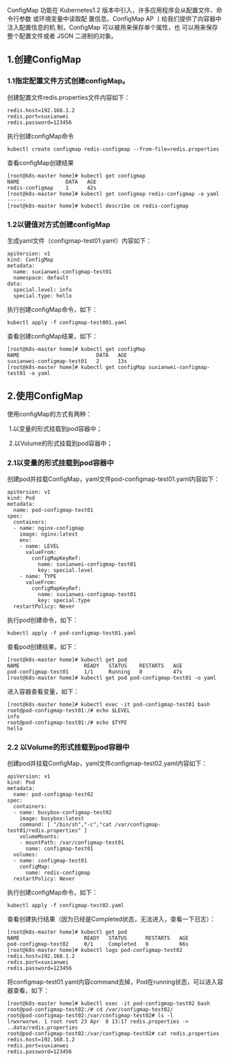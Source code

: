ConfigMap 功能在 Kubernetes1.2 版本中引入，许多应用程序会从配置文件、命令行参数 或环境变量中读取配 置信息。ConfigMap AP 丨给我们提供了向容器中注入配置信息的机 制，ConfigMap 可以被用来保存单个属性，也 可以用来保存整个配置文件或者 JSON 二进制的对象。

## 1.创建ConfigMap

### 1.1指定配置文件方式创建configMap。

创建配置文件redis.properties文件内容如下：

```
redis.host=192.168.1.2
redis.port=suxianwei
redis.password=123456
```

执行创建configMap命令

```
kubectl create configmap redis-configmap --from-file=redis.properties
```

查看configMap创建结果

```
[root@k8s-master home]# kubectl get configmap
NAME               DATA   AGE
redis-configmap    1      42s
[root@k8s-master home]# kubectl get configmap redis-configmap -o yaml
------
[root@k8s-master home]# kubectl describe cm redis-configmap
```

### 1.2以键值对方式创建configMap

生成yaml文件（configmap-test01.yaml）内容如下：

```
apiVersion: v1
kind: ConfigMap
metadata:
  name: suxianwei-configmap-test01
  namespace: default
data:
  special.level: info
  special.type: hello
```

执行创建configMap命令，如下：

```
kubectl apply -f configmap-test001.yaml
```

查看创建configMap结果，如下：

```
[root@k8s-master home]# kubectl get configMap
NAME                         DATA   AGE
suxianwei-configmap-test01   2      13s
[root@k8s-master home]# kubectl get configMap suxianwei-configmap-test01 -o yaml
```

## 2.使用ConfigMap

使用configMap的方式有两种：

​	1.以变量的形式挂载到pod容器中；

​	2.以Volume的形式挂载到pod容器中；

### 2.1以变量的形式挂载到pod容器中

创建pod并挂载ConfigMap，yaml文件pod-configmap-test01.yaml内容如下：

```
apiVersion: v1
kind: Pod
metadata:
  name: pod-configmap-test01
spec:
  containers:
  - name: nginx-configmap
    image: nginx:latest
    env:
    - name: LEVEL
      valueFrom:
        configMapKeyRef:
          name: suxianwei-configmap-test01
          key: special.level
    - name: TYPE
      valueFrom:
        configMapKeyRef:
          name: suxianwei-configmap-test01
          key: special.type
  restartPolicy: Never
```

执行pod创建命令，如下：

```
kubectl apply -f pod-configmap-test01.yaml
```

查看pod创建结果，如下：

```
[root@k8s-master home]# kubectl get pod
NAME                     READY   STATUS    RESTARTS   AGE
pod-configmap-test01     1/1     Running   0          47s
[root@k8s-master home]# kubectl get pod pod-configmap-test01 -o yaml
```

进入容器查看变量，如下：

```
[root@k8s-master home]# kubectl exec -it pod-configmap-test01 bash
root@pod-configmap-test01:/# echo $LEVEL
info
root@pod-configmap-test01:/# echo $TYPE
hello
```

### 2.2  以Volume的形式挂载到pod容器中   

创建pod并挂载ConfigMap，yaml文件configmap-test02.yaml内容如下：

```
apiVersion: v1
kind: Pod
metadata:
  name: pod-configmap-test02
spec:
  containers:
  - name: busybox-configmap-test02
    image: busybox:latest
    command: [ "/bin/sh","-c","cat /var/configmap-test01/redis.properties" ]
    volumeMounts:
    - mountPath: /var/configmap-test01
      name: configmap-test01
  volumes:
  - name: configmap-test01
    configMap:
      name: redis-configmap
  restartPolicy: Never
```

执行创建configMap命令，如下：

```
kubectl apply -f configmap-test02.yaml
```

查看创建执行结果（因为已经是Completed状态，无法进入，查看一下日志）：

```
[root@k8s-master home]# kubectl get pod
NAME                     READY   STATUS      RESTARTS   AGE
pod-configmap-test02     0/1     Completed   0          66s
[root@k8s-master home]# kubectl logs pod-configmap-test02
redis.host=192.168.1.2
redis.port=suxianwei
redis.password=123456
```

将configmap-test01.yaml内容command去掉，Pod在running状态，可以进入容器查看，如下：

```
[root@k8s-master home]# kubectl exec -it pod-configmap-test02 bash
root@pod-configmap-test02:/# cd /var/configmap-test02/
root@pod-configmap-test02:/var/configmap-test02# ls -l
lrwxrwxrwx. 1 root root 23 Apr  8 13:17 redis.properties -> ..data/redis.properties
root@pod-configmap-test02:/var/configmap-test02# cat redis.properties 
redis.host=192.168.1.2
redis.port=suxianwei
redis.password=123456
```

